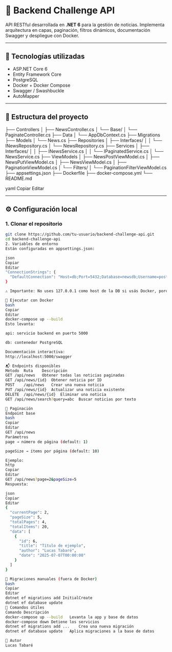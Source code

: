 # 📰 Backend Challenge API

API RESTful desarrollada en **.NET 6** para la gestión de noticias. Implementa arquitectura en capas, paginación, filtros dinámicos, documentación Swagger y despliegue con Docker.

---

## 🚀 Tecnologías utilizadas

- ASP.NET Core 6
- Entity Framework Core
- PostgreSQL
- Docker + Docker Compose
- Swagger / Swashbuckle
- AutoMapper

---

## 📁 Estructura del proyecto

├── Controllers
│ ├── NewsController.cs
│ └── Base/
│ └── PaginateController.cs
├── Data
│ └── AppDbContext.cs
├── Migrations
├── Models
│ └── News.cs
├── Repositories
│ ├── Interfaces/
│ │ └── INewsRepository.cs
│ └── NewsRepository.cs
├── Services
│ ├── Interfaces/
│ │ ├── INewsService.cs
│ │ └── IPaginatedService.cs
│ └── NewsService.cs
├── ViewModels
│ ├── NewsPostViewModel.cs
│ ├── NewsPutViewModel.cs
│ ├── NewsViewModel.cs
│ ├── PaginationViewModel.cs
│ └── Filters/
│ └── PaginationFilterViewModel.cs
├── appsettings.json
├── Dockerfile
├── docker-compose.yml
└── README.md

yaml
Copiar
Editar

---

## ⚙️ Configuración local

### 1. Clonar el repositorio

```bash
git clone https://github.com/tu-usuario/backend-challenge-api.git
cd backend-challenge-api
2. Variables de entorno
Están configuradas en appsettings.json:

json
Copiar
Editar
"ConnectionStrings": {
  "DefaultConnection": "Host=db;Port=5432;Database=newsdb;Username=postgres;Password=postgres"
}

⚠️ Importante: No uses 127.0.0.1 como host de la DB si usás Docker, porque api debe conectarse al servicio db por nombre.

🐳 Ejecutar con Docker
bash
Copiar
Editar
docker-compose up --build
Esto levanta:

api: servicio backend en puerto 5000

db: contenedor PostgreSQL

Documentación interactiva:
http://localhost:5000/swagger

📬 Endpoints disponibles
Método	Ruta	Descripción
GET	/api/news	Obtener todas las noticias paginadas
GET	/api/news/{id}	Obtener noticia por ID
POST	/api/news	Crear una nueva noticia
PUT	/api/news/{id}	Actualizar una noticia existente
DELETE	/api/news/{id}	Eliminar una noticia
GET	/api/news/search?query=abc	Buscar noticias por texto

🔄 Paginación
Endpoint base
bash
Copiar
Editar
GET /api/news
Parámetros
page → número de página (default: 1)

pageSize → ítems por página (default: 10)

Ejemplo:
http
Copiar
Editar
GET /api/news?page=2&pageSize=5
Respuesta:

json
Copiar
Editar
{
  "currentPage": 2,
  "pageSize": 5,
  "totalPages": 4,
  "totalItems": 20,
  "data": [
    {
      "id": 6,
      "title": "Título de ejemplo",
      "author": "Lucas Tabaré",
      "date": "2025-07-07T00:00:00"
    }
  ]
}

🧪 Migraciones manuales (fuera de Docker)
bash
Copiar
Editar
dotnet ef migrations add InitialCreate
dotnet ef database update
🧹 Comandos útiles
Comando	Descripción
docker-compose up --build	Levanta la app y base de datos
docker-compose down	Detiene los servicios
dotnet ef migrations add ...	Crea una nueva migración
dotnet ef database update	Aplica migraciones a la base de datos

🧑 Autor
Lucas Tabaré
